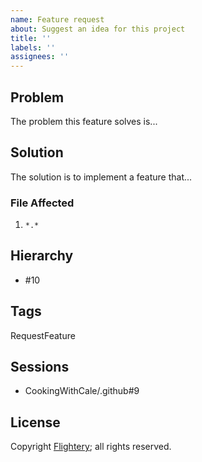 ```yaml
---
name: Feature request
about: Suggest an idea for this project
title: ''
labels: ''
assignees: ''
---
```

## Problem

The problem this feature solves is...

## Solution

The solution is to implement a feature that...

### File Affected

1. `*.*`

## Hierarchy

* #10

## Tags

RequestFeature

## Sessions

* CookingWithCale/.github#9

## License

Copyright [Flightery](https://flightery.net); all rights reserved.
